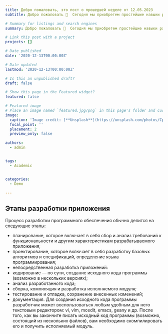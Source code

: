 ```yaml
---
title: Добро пожаловать, это пост о прошедшей неделе от 12.05.2023
subtitle: Добро пожаловать 👋  Сегодня мы приобретем простейшие навыки разработки, анализа, тестирования и отладки приложений в такой ОС, как UNIX/Linux, на примере создания калькулятора с простейшими функциями на языке программирования "C".

# Summary for listings and search engines
summary: Добро пожаловать 👋  Сегодня мы приобретем простейшие навыки разработки, анализа, тестирования и отладки приложений в такой ОС, как UNIX/Linux, на примере создания калькулятора с простейшими функциями на языке программирования "C".

# Link this post with a project
projects: []

# Date published
date: '2020-12-13T00:00:00Z'

# Date updated
lastmod: '2020-12-13T00:00:00Z'

# Is this an unpublished draft?
draft: false

# Show this page in the Featured widget?
featured: false

# Featured image
# Place an image named `featured.jpg/png` in this page's folder and customize its options here.
image:
  caption: 'Image credit: [**Unsplash**](https://unsplash.com/photos/CpkOjOcXdUY)'
  focal_point: ''
  placement: 2
  preview_only: false

authors:
  - admin


tags:
  - Academic


categories:
  - Demo

---
```


## Этапы разработки приложения
Процесс разработки программного обеспечения обычно делится на следующие
этапы:
- планирование, которое включает в себя сбор и анализ требований к функциональности и другим характеристикам разрабатываемого приложения;
- проектирование, которое включает в себя разработку базовых алгоритмов и спецификаций,
определение языка программирования;
- непосредственная разработка приложений:
- кодирование — по сути, создание исходного кода программы (возможно
в нескольких версиях);
- анализ разработанного кода;
- сборка, компиляция и разработка исполняемого модуля;
- тестирование и отладка, сохранение внесенных изменений;
- документация.
Для создания исходного кода программы разработчик может воспользоваться любым
удобным для него текстовым редактором: vi, vim, mcedit, emacs, geany и др.
После того, как вы закончите писать исходный код программы (возможно, состоящий из
нескольких файлов), вам необходимо скомпилировать его и получить исполняемый модуль.

